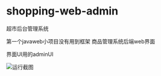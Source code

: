 # shopping-web-admin
超市后台管理系统

第一个javaweb小项目没有用到框架
商品管理系统后端web界面

界面UI用的adminUI

![运行截图](https://z3.ax1x.com/2021/07/13/WE0wAf.png)
